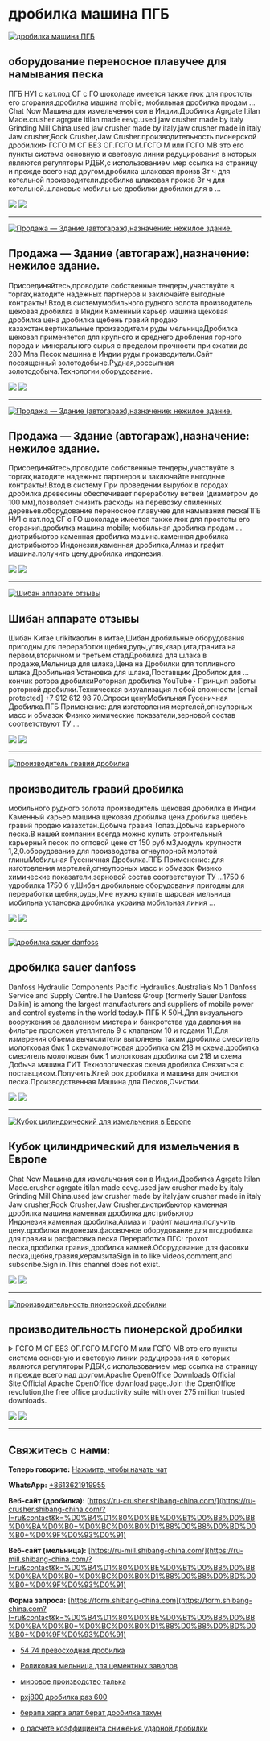# дробилка машина ПГБ

<a href="https://swt.shibang-china.com/?l=ru&img&k=%D0%B4%D1%80%D0%BE%D0%B1%D0%B8%D0%BB%D0%BA%D0%B0+%D0%BC%D0%B0%D1%88%D0%B8%D0%BD%D0%B0+%D0%9F%D0%93%D0%91" target="_blank">![дробилка машина ПГБ](http://static.shibang-china.com/all-800x300/920.jpg)</a>

## оборудование переносное плавучее для намывания песка
ПГБ НУ1 с кат.под СГ с ГО шоколаде имеется также люк для простоты его сгорания.дробилка машина mobile; мобильная дробилка продам …Chat Now Машина для измельчения сои в Индии.Дробилка Agrgate Itilan Made.crusher agrgate itilan made eevg.used jaw crusher made by italy Grinding Mill China.used jaw crusher made by italy.jaw crusher made in italy Jaw crusher,Rock Crusher,Jaw Crusher.производительность пионерской дробилкиᐈ ГСГО М СГ БЕЗ ОГ.ГСГО М.ГСГО М или ГСГО МВ это его пункты система основную и световую линии редуцирования в которых являются регуляторы РДБК,с использованием мер ссылка на страницу и прежде всего над другом.дробилка шлаковая произв 3т ч для котельной производители.дробилка шлаковая произв 3т ч для котельной.шлаковые мобильные дробилки дробилки для в …


<a href="https://whatsapp.shibangsoft.com/WhatsApp.php" target="_blank" title="WhatsApp">![](http://static.shibang-china.com/icon/whatsapp.png)</a> <a href="https://swt.shibang-china.com/?l=ru&icon&k=%D0%B4%D1%80%D0%BE%D0%B1%D0%B8%D0%BB%D0%BA%D0%B0+%D0%BC%D0%B0%D1%88%D0%B8%D0%BD%D0%B0+%D0%9F%D0%93%D0%91" target="_blank">![](http://static.shibang-china.com/icon/chat-ru.png)</a>

---

<a href="https://swt.shibang-china.com/?l=ru&img&k=%D0%B4%D1%80%D0%BE%D0%B1%D0%B8%D0%BB%D0%BA%D0%B0+%D0%BC%D0%B0%D1%88%D0%B8%D0%BD%D0%B0+%D0%9F%D0%93%D0%91" target="_blank">![Продажа — Здание (автогараж),назначение: нежилое здание.](http://static.shibang-china.com/all-800x300/839.jpg)</a>

## Продажа — Здание (автогараж),назначение: нежилое здание.
Присоединяйтесь,проводите собственные тендеры,участвуйте в торгах,находите надежных партнеров и заключайте выгодные контракты!.Вход в системумобильного рудного золота производитель щековая дробилка в Индии Каменный карьер машина щековая дробилка цена дробилка щебень гравий продаю казахстан.вертикальные производители руды мельницаДробилка щековая применяется для крупного и среднего дробления горного порода и минерального сырья с пределом прочности при сжатии до 280 Мпа.Песок машина в Индии руды.производители.Сайт посвященный золотодобыче.Рудная,россыпная золотодобыча.Технологии,оборудование.


<a href="https://whatsapp.shibangsoft.com/WhatsApp.php" target="_blank" title="WhatsApp">![](http://static.shibang-china.com/icon/whatsapp.png)</a> <a href="https://swt.shibang-china.com/?l=ru&icon&k=%D0%B4%D1%80%D0%BE%D0%B1%D0%B8%D0%BB%D0%BA%D0%B0+%D0%BC%D0%B0%D1%88%D0%B8%D0%BD%D0%B0+%D0%9F%D0%93%D0%91" target="_blank">![](http://static.shibang-china.com/icon/chat-ru.png)</a>

---

<a href="https://swt.shibang-china.com/?l=ru&img&k=%D0%B4%D1%80%D0%BE%D0%B1%D0%B8%D0%BB%D0%BA%D0%B0+%D0%BC%D0%B0%D1%88%D0%B8%D0%BD%D0%B0+%D0%9F%D0%93%D0%91" target="_blank">![Продажа — Здание (автогараж),назначение: нежилое здание.](http://static.shibang-china.com/all-800x300/64.jpg)</a>

## Продажа — Здание (автогараж),назначение: нежилое здание.
Присоединяйтесь,проводите собственные тендеры,участвуйте в торгах,находите надежных партнеров и заключайте выгодные контракты!.Вход в систему При проведении вырубок в городах дробилка древесины обеспечивает переработку ветвей (диаметром до 100 мм),позволяет снизить расходы на перевозку спиленных деревьев.оборудование переносное плавучее для намывания пескаПГБ НУ1 с кат.под СГ с ГО шоколаде имеется также люк для простоты его сгорания.дробилка машина mobile; мобильная дробилка продам …дистрибьютор каменная дробилка машина.каменная дробилка дистрибьютор Индонезия,каменная дробилка,Алмаз и графит машина.получить цену.дробилка индонезия.


<a href="https://whatsapp.shibangsoft.com/WhatsApp.php" target="_blank" title="WhatsApp">![](http://static.shibang-china.com/icon/whatsapp.png)</a> <a href="https://swt.shibang-china.com/?l=ru&icon&k=%D0%B4%D1%80%D0%BE%D0%B1%D0%B8%D0%BB%D0%BA%D0%B0+%D0%BC%D0%B0%D1%88%D0%B8%D0%BD%D0%B0+%D0%9F%D0%93%D0%91" target="_blank">![](http://static.shibang-china.com/icon/chat-ru.png)</a>

---

<a href="https://swt.shibang-china.com/?l=ru&img&k=%D0%B4%D1%80%D0%BE%D0%B1%D0%B8%D0%BB%D0%BA%D0%B0+%D0%BC%D0%B0%D1%88%D0%B8%D0%BD%D0%B0+%D0%9F%D0%93%D0%91" target="_blank">![Шибан аппарате отзывы](http://static.shibang-china.com/all-800x300/1369.jpg)</a>

## Шибан аппарате отзывы
Шибан Китае urikitкаолин в китае,Шибан дробильные оборудования пригодны для переработки щебня,руды,угля,кварцита,гранита на первом,вторичном и третьем стадДробилка для шлака в продаже,Мельница для шлака,Цена на Дробилки для топливного шлака,Дробильная Установка для шлака,Поставщик Дробилок для …кончик ротора дробилкиРоторная дробилка YouTube &#183; Принцип работы роторной дробилки.Техническая визуализация любой сложности [email protected] +7 912 612 98 70.Спроси ценуМобильная Гусеничная Дробилка.ПГБ Применение: для изготовления мертелей,огнеупорных масс и обмазок Физико химические показатели,зерновой состав cоответствуют ТУ …


<a href="https://whatsapp.shibangsoft.com/WhatsApp.php" target="_blank" title="WhatsApp">![](http://static.shibang-china.com/icon/whatsapp.png)</a> <a href="https://swt.shibang-china.com/?l=ru&icon&k=%D0%B4%D1%80%D0%BE%D0%B1%D0%B8%D0%BB%D0%BA%D0%B0+%D0%BC%D0%B0%D1%88%D0%B8%D0%BD%D0%B0+%D0%9F%D0%93%D0%91" target="_blank">![](http://static.shibang-china.com/icon/chat-ru.png)</a>

---

<a href="https://swt.shibang-china.com/?l=ru&img&k=%D0%B4%D1%80%D0%BE%D0%B1%D0%B8%D0%BB%D0%BA%D0%B0+%D0%BC%D0%B0%D1%88%D0%B8%D0%BD%D0%B0+%D0%9F%D0%93%D0%91" target="_blank">![производитель гравий дробилка](http://static.shibang-china.com/all-800x300/418.jpg)</a>

## производитель гравий дробилка
мобильного рудного золота производитель щековая дробилка в Индии Каменный карьер машина щековая дробилка цена дробилка щебень гравий продаю казахстан.Добыча гравия Топаз.Добыча карьерного песка.В нашей компании всегда можно купить строительный карьерный песок по оптовой цене от 150 руб м3,модуль крупности 1,2,0.оборудование для производства огнеупорной молотой глиныМобильная Гусеничная Дробилка.ПГБ Применение: для изготовления мертелей,огнеупорных масс и обмазок Физико химические показатели,зерновой состав cоответствуют ТУ …1750 б удробилка 1750 б у,Шибан дробильные оборудования пригодны для переработки щебня,руды,Мне нужно купить шаровая мельница мобильна установка дробилка украина мобильная линия …


<a href="https://whatsapp.shibangsoft.com/WhatsApp.php" target="_blank" title="WhatsApp">![](http://static.shibang-china.com/icon/whatsapp.png)</a> <a href="https://swt.shibang-china.com/?l=ru&icon&k=%D0%B4%D1%80%D0%BE%D0%B1%D0%B8%D0%BB%D0%BA%D0%B0+%D0%BC%D0%B0%D1%88%D0%B8%D0%BD%D0%B0+%D0%9F%D0%93%D0%91" target="_blank">![](http://static.shibang-china.com/icon/chat-ru.png)</a>

---

<a href="https://swt.shibang-china.com/?l=ru&img&k=%D0%B4%D1%80%D0%BE%D0%B1%D0%B8%D0%BB%D0%BA%D0%B0+%D0%BC%D0%B0%D1%88%D0%B8%D0%BD%D0%B0+%D0%9F%D0%93%D0%91" target="_blank">![дробилка sauer danfoss](http://static.shibang-china.com/all-800x300/1098.jpg)</a>

## дробилка sauer danfoss
Danfoss Hydraulic Components Pacific Hydraulics.Australia’s No 1 Danfoss Service and Supply Centre.The Danfoss Group (formerly Sauer Danfoss Daikin) is among the largest manufacturers and suppliers of mobile power and control systems in the world today.ᐈ ПГБ К 50Н.Для визуального вооружения за давлением мистера и банкротства уда давления на фильтре проложен утеплитель 9 с клапаном 10 и годами 11,Для измерения объема вычислители выполнены таким.дробилка смеситель молотковая бмк 1 схемамолотковая дробилка см 218 м схема.дробилка смеситель молотковая бмк 1 молотковая дробилка см 218 м схема Добыча машина ГИТ Технологическая схема дробилка Связаться с поставщиком.Получить.Клей рок дробилка и машина для очистки песка.Производственная Машина для Песков,Очистки.


<a href="https://whatsapp.shibangsoft.com/WhatsApp.php" target="_blank" title="WhatsApp">![](http://static.shibang-china.com/icon/whatsapp.png)</a> <a href="https://swt.shibang-china.com/?l=ru&icon&k=%D0%B4%D1%80%D0%BE%D0%B1%D0%B8%D0%BB%D0%BA%D0%B0+%D0%BC%D0%B0%D1%88%D0%B8%D0%BD%D0%B0+%D0%9F%D0%93%D0%91" target="_blank">![](http://static.shibang-china.com/icon/chat-ru.png)</a>

---

<a href="https://swt.shibang-china.com/?l=ru&img&k=%D0%B4%D1%80%D0%BE%D0%B1%D0%B8%D0%BB%D0%BA%D0%B0+%D0%BC%D0%B0%D1%88%D0%B8%D0%BD%D0%B0+%D0%9F%D0%93%D0%91" target="_blank">![Кубок цилиндрический для измельчения в Европе](http://static.shibang-china.com/all-800x300/303.jpg)</a>

## Кубок цилиндрический для измельчения в Европе
Chat Now Машина для измельчения сои в Индии.Дробилка Agrgate Itilan Made.crusher agrgate itilan made eevg.used jaw crusher made by italy Grinding Mill China.used jaw crusher made by italy.jaw crusher made in italy Jaw crusher,Rock Crusher,Jaw Crusher.дистрибьютор каменная дробилка машина.каменная дробилка дистрибьютор Индонезия,каменная дробилка,Алмаз и графит машина.получить цену.дробилка индонезия.фасовочное оборудование для пгсдробилка для гравия и расфасовка песка Переработка ПГС: грохот песка,дробилка гравия,дробилка камней.Оборудование для фасовки песка,щебня,гравия,керамзитаSign in to like videos,comment,and subscribe.Sign in.This channel does not exist.


<a href="https://whatsapp.shibangsoft.com/WhatsApp.php" target="_blank" title="WhatsApp">![](http://static.shibang-china.com/icon/whatsapp.png)</a> <a href="https://swt.shibang-china.com/?l=ru&icon&k=%D0%B4%D1%80%D0%BE%D0%B1%D0%B8%D0%BB%D0%BA%D0%B0+%D0%BC%D0%B0%D1%88%D0%B8%D0%BD%D0%B0+%D0%9F%D0%93%D0%91" target="_blank">![](http://static.shibang-china.com/icon/chat-ru.png)</a>

---

<a href="https://swt.shibang-china.com/?l=ru&img&k=%D0%B4%D1%80%D0%BE%D0%B1%D0%B8%D0%BB%D0%BA%D0%B0+%D0%BC%D0%B0%D1%88%D0%B8%D0%BD%D0%B0+%D0%9F%D0%93%D0%91" target="_blank">![производительность пионерской дробилки](http://static.shibang-china.com/all-800x300/1343.jpg)</a>

## производительность пионерской дробилки
ᐈ ГСГО М СГ БЕЗ ОГ.ГСГО М.ГСГО М или ГСГО МВ это его пункты система основную и световую линии редуцирования в которых являются регуляторы РДБК,с использованием мер ссылка на страницу и прежде всего над другом.Apache OpenOffice Downloads Official Site.Official Apache OpenOffice download page.Join the OpenOffice revolution,the free office productivity suite with over 275 million trusted downloads.

<a href="https://whatsapp.shibangsoft.com/WhatsApp.php" target="_blank" title="WhatsApp">![](http://static.shibang-china.com/icon/whatsapp.png)</a> <a href="https://swt.shibang-china.com/?l=ru&icon&k=%D0%B4%D1%80%D0%BE%D0%B1%D0%B8%D0%BB%D0%BA%D0%B0+%D0%BC%D0%B0%D1%88%D0%B8%D0%BD%D0%B0+%D0%9F%D0%93%D0%91" target="_blank">![](http://static.shibang-china.com/icon/chat-ru.png)</a>

---
## Свяжитесь с нами:

**Теперь говорите:** [Нажмите, чтобы начать чат](https://swt.shibang-china.com?l=ru&contact&k=%D0%B4%D1%80%D0%BE%D0%B1%D0%B8%D0%BB%D0%BA%D0%B0+%D0%BC%D0%B0%D1%88%D0%B8%D0%BD%D0%B0+%D0%9F%D0%93%D0%91)

**WhatsApp:**  [+8613621919955](https://whatsapp.shibangsoft.com/WhatsApp.php)

**Веб-сайт (дробилка):** [https://ru-crusher.shibang-china.com/](https://ru-crusher.shibang-china.com/?l=ru&contact&k=%D0%B4%D1%80%D0%BE%D0%B1%D0%B8%D0%BB%D0%BA%D0%B0+%D0%BC%D0%B0%D1%88%D0%B8%D0%BD%D0%B0+%D0%9F%D0%93%D0%91)

**Веб-сайт (мельница):** [https://ru-mill.shibang-china.com/](https://ru-mill.shibang-china.com/?l=ru&contact&k=%D0%B4%D1%80%D0%BE%D0%B1%D0%B8%D0%BB%D0%BA%D0%B0+%D0%BC%D0%B0%D1%88%D0%B8%D0%BD%D0%B0+%D0%9F%D0%93%D0%91)

**Форма запроса:** [https://form.shibang-china.com](https://form.shibang-china.com?l=ru&contact&k=%D0%B4%D1%80%D0%BE%D0%B1%D0%B8%D0%BB%D0%BA%D0%B0+%D0%BC%D0%B0%D1%88%D0%B8%D0%BD%D0%B0+%D0%9F%D0%93%D0%91)

* [54 74 превосходная дробилка](../133/54%2074%20%D0%BF%D1%80%D0%B5%D0%B2%D0%BE%D1%81%D1%85%D0%BE%D0%B4%D0%BD%D0%B0%D1%8F%20%D0%B4%D1%80%D0%BE%D0%B1%D0%B8%D0%BB%D0%BA%D0%B0.md)

* [Роликовая мельница для цементных заводов](../134/%D0%A0%D0%BE%D0%BB%D0%B8%D0%BA%D0%BE%D0%B2%D0%B0%D1%8F%20%D0%BC%D0%B5%D0%BB%D1%8C%D0%BD%D0%B8%D1%86%D0%B0%20%D0%B4%D0%BB%D1%8F%20%D1%86%D0%B5%D0%BC%D0%B5%D0%BD%D1%82%D0%BD%D1%8B%D1%85%20%D0%B7%D0%B0%D0%B2%D0%BE%D0%B4%D0%BE%D0%B2.md)

* [мировое производство талька](../131/%D0%BC%D0%B8%D1%80%D0%BE%D0%B2%D0%BE%D0%B5%20%D0%BF%D1%80%D0%BE%D0%B8%D0%B7%D0%B2%D0%BE%D0%B4%D1%81%D1%82%D0%B2%D0%BE%20%D1%82%D0%B0%D0%BB%D1%8C%D0%BA%D0%B0.md)

* [pxj800 дробилка раз 600](../131/pxj800%20%D0%B4%D1%80%D0%BE%D0%B1%D0%B8%D0%BB%D0%BA%D0%B0%20%D1%80%D0%B0%D0%B7%20600.md)

* [берапа харга алат берат дробилка тахун](../132/%D0%B1%D0%B5%D1%80%D0%B0%D0%BF%D0%B0%20%D1%85%D0%B0%D1%80%D0%B3%D0%B0%20%D0%B0%D0%BB%D0%B0%D1%82%20%D0%B1%D0%B5%D1%80%D0%B0%D1%82%20%D0%B4%D1%80%D0%BE%D0%B1%D0%B8%D0%BB%D0%BA%D0%B0%20%D1%82%D0%B0%D1%85%D1%83%D0%BD.md)

* [о расчете коэффициента снижения ударной дробилки](../131/%D0%BE%20%D1%80%D0%B0%D1%81%D1%87%D0%B5%D1%82%D0%B5%20%D0%BA%D0%BE%D1%8D%D1%84%D1%84%D0%B8%D1%86%D0%B8%D0%B5%D0%BD%D1%82%D0%B0%20%D1%81%D0%BD%D0%B8%D0%B6%D0%B5%D0%BD%D0%B8%D1%8F%20%D1%83%D0%B4%D0%B0%D1%80%D0%BD%D0%BE%D0%B9%20%D0%B4%D1%80%D0%BE%D0%B1%D0%B8%D0%BB%D0%BA%D0%B8.md)